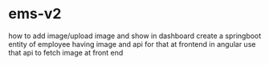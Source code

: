 # ems-v2
how to add image/upload image and show in dashboard 
create a springboot entity of employee having image and api for that 
at frontend in angular use that api to fetch image at front end

